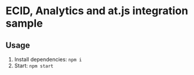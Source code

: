 # ECID, Analytics and at.js integration sample

## Usage
1. Install dependencies: `npm i`
2. Start: `npm start`
